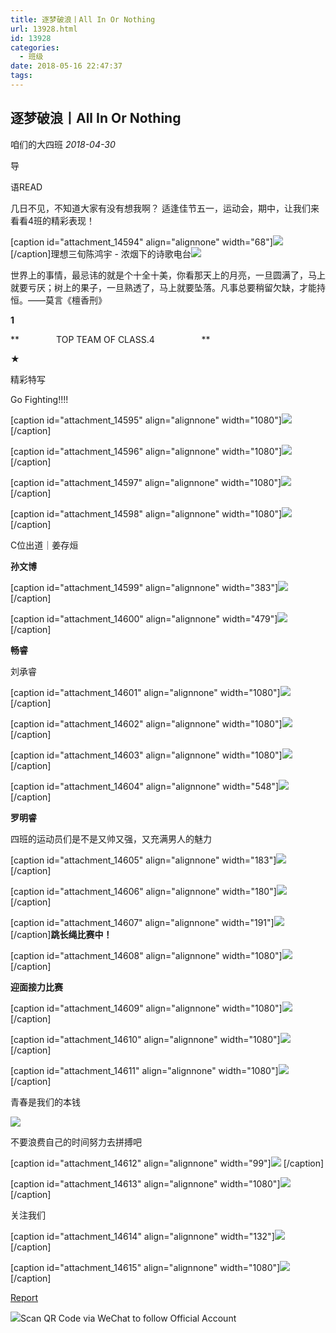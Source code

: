 ```yaml
---
title: 逐梦破浪丨All In Or Nothing
url: 13928.html
id: 13928
categories:
  - 班级
date: 2018-05-16 22:47:37
tags:
---
```


逐梦破浪丨All In Or Nothing
----------------------

咱们的大四班 _2018-04-30_

导

语READ

几日不见，不知道大家有没有想我啊？ 适逢佳节五一，运动会，期中，让我们来看看4班的精彩表现！

\[caption id="attachment_14594" align="alignnone" width="68"\]![](http://blog.echo.cool/wp-content/uploads/2018/05/逐梦破浪丨all-in-or-nothing.jpg) \[/caption\]理想三旬陈鸿宇 - 浓烟下的诗歌电台![](https://res.wx.qq.com/mmbizwap/en_US/htmledition/images/icon/appmsg/qqmusic/icon_qqmusic_source393e3a.png)

世界上的事情，最忌讳的就是个十全十美，你看那天上的月亮，一旦圆满了，马上就要亏厌；树上的果子，一旦熟透了，马上就要坠落。凡事总要稍留欠缺，才能持恒。——莫言《檀香刑》

**1**

**               TOP TEAM OF CLASS.4                   **

★

精彩特写

Go Fighting!!!!

\[caption id="attachment_14595" align="alignnone" width="1080"\]![](http://blog.echo.cool/wp-content/uploads/2018/05/逐梦破浪丨all-in-or-nothing-1.jpg) \[/caption\]

\[caption id="attachment_14596" align="alignnone" width="1080"\]![](http://blog.echo.cool/wp-content/uploads/2018/05/逐梦破浪丨all-in-or-nothing-2.jpg) \[/caption\]

\[caption id="attachment_14597" align="alignnone" width="1080"\]![](http://blog.echo.cool/wp-content/uploads/2018/05/逐梦破浪丨all-in-or-nothing-3.jpg) \[/caption\]

\[caption id="attachment_14598" align="alignnone" width="1080"\]![](http://blog.echo.cool/wp-content/uploads/2018/05/逐梦破浪丨all-in-or-nothing-4.jpg) \[/caption\]

C位出道｜姜存烜

**孙文博**

\[caption id="attachment_14599" align="alignnone" width="383"\]![](http://blog.echo.cool/wp-content/uploads/2018/05/逐梦破浪丨all-in-or-nothing-5.jpg) \[/caption\]

\[caption id="attachment_14600" align="alignnone" width="479"\]![](http://blog.echo.cool/wp-content/uploads/2018/05/逐梦破浪丨all-in-or-nothing-6.jpg) \[/caption\]

**畅睿**

刘承睿

\[caption id="attachment_14601" align="alignnone" width="1080"\]![](http://blog.echo.cool/wp-content/uploads/2018/05/逐梦破浪丨all-in-or-nothing-7.jpg) \[/caption\]

\[caption id="attachment_14602" align="alignnone" width="1080"\]![](http://blog.echo.cool/wp-content/uploads/2018/05/逐梦破浪丨all-in-or-nothing-8.jpg) \[/caption\]

\[caption id="attachment_14603" align="alignnone" width="1080"\]![](http://blog.echo.cool/wp-content/uploads/2018/05/逐梦破浪丨all-in-or-nothing-9.jpg) \[/caption\]

\[caption id="attachment_14604" align="alignnone" width="548"\]![](http://blog.echo.cool/wp-content/uploads/2018/05/逐梦破浪丨all-in-or-nothing-10.jpg) \[/caption\]

**罗明睿**

四班的运动员们是不是又帅又强，又充满男人的魅力

\[caption id="attachment_14605" align="alignnone" width="183"\]![](http://blog.echo.cool/wp-content/uploads/2018/05/逐梦破浪丨all-in-or-nothing-11.jpg) \[/caption\]

\[caption id="attachment_14606" align="alignnone" width="180"\]![](http://blog.echo.cool/wp-content/uploads/2018/05/逐梦破浪丨all-in-or-nothing-12.jpg) \[/caption\]

\[caption id="attachment_14607" align="alignnone" width="191"\]![](http://blog.echo.cool/wp-content/uploads/2018/05/逐梦破浪丨all-in-or-nothing-13.jpg) \[/caption\]**跳长绳比赛中！**

\[caption id="attachment_14608" align="alignnone" width="1080"\]![](http://blog.echo.cool/wp-content/uploads/2018/05/逐梦破浪丨all-in-or-nothing-14.jpg) \[/caption\]

**迎面接力比赛**

\[caption id="attachment_14609" align="alignnone" width="1080"\]![](http://blog.echo.cool/wp-content/uploads/2018/05/逐梦破浪丨all-in-or-nothing-15.jpg) \[/caption\]

\[caption id="attachment_14610" align="alignnone" width="1080"\]![](http://blog.echo.cool/wp-content/uploads/2018/05/逐梦破浪丨all-in-or-nothing-16.jpg) \[/caption\]

\[caption id="attachment_14611" align="alignnone" width="1080"\]![](http://blog.echo.cool/wp-content/uploads/2018/05/逐梦破浪丨all-in-or-nothing-17.jpg) \[/caption\]

青春是我们的本钱

![](https://mmbiz.qpic.cn/mmbiz_png/CknzxNprukDnS9Uf9vBQOicA0lWCg1wuNevfuuiaVm3whhy26oVDt2PibkNArkCluNcQgrJ7ic65sqib10Ws7BqdrwQ/640?wx_fmt=png&tp=webp&wxfrom=5&wx_lazy=1)

不要浪费自己的时间努力去拼搏吧

\[caption id="attachment_14612" align="alignnone" width="99"\]![](http://blog.echo.cool/wp-content/uploads/2018/05/逐梦破浪丨all-in-or-nothing.png) \[/caption\]

\[caption id="attachment_14613" align="alignnone" width="1080"\]![](http://blog.echo.cool/wp-content/uploads/2018/05/逐梦破浪丨all-in-or-nothing-18.jpg) \[/caption\]

关注我们

\[caption id="attachment_14614" align="alignnone" width="132"\]![](http://blog.echo.cool/wp-content/uploads/2018/05/逐梦破浪丨all-in-or-nothing-1.png) \[/caption\]

\[caption id="attachment_14615" align="alignnone" width="1080"\]![](http://blog.echo.cool/wp-content/uploads/2018/05/逐梦破浪丨all-in-or-nothing-19.jpg) \[/caption\]

[Report](https://mp.weixin.qq.com/s/7PvL1dKLbE0owOJy1DJwUw##)

![](https://mp.weixin.qq.com/mp/qrcode?scene=10000004&size=102&__biz=MzU4NjQ2Nzk3MA==&mid=2247483799&idx=1&sn=4c4e717fdc4dc37f4366cc206b72ff40&send_time=)Scan QR Code via WeChat to follow Official Account